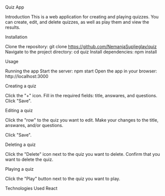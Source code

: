 Quiz App

Introduction
This is a web application for creating and playing quizzes. You can create, edit, and delete quizzes, as well as play them and view the results.

Installation

Clone the repository: git clone https://github.com/NemanjaSupljeglav/quiz
Navigate to the project directory: cd quiz
Install dependencies: npm install

Usage

Running the app
Start the server: npm start
Open the app in your browser: http://localhost:3000

Creating a quiz

Click the "+" icon.
Fill in the required fields: title, answares, and questions.
Click "Save".

Editing a quiz

Click the "row" to the quiz you want to edit.
Make your changes to the title, answares, and/or questions.

Click "Save".

Deleting a quiz

Click the "Delete" icon next to the quiz you want to delete.
Confirm that you want to delete the quiz.

Playing a quiz

Click the "Play" button next to the quiz you want to play.

Technologies Used
React
